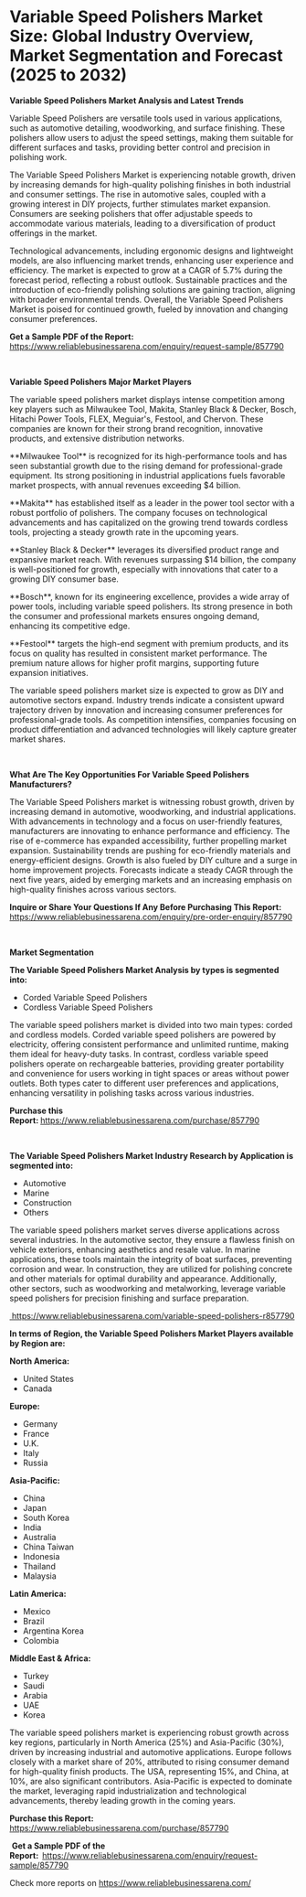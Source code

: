 <p><h1>Variable Speed Polishers Market Size: Global Industry Overview, Market Segmentation and Forecast (2025 to 2032)</h1></p><p><strong>Variable Speed Polishers Market Analysis and Latest Trends</strong></p>
<p><p>Variable Speed Polishers are versatile tools used in various applications, such as automotive detailing, woodworking, and surface finishing. These polishers allow users to adjust the speed settings, making them suitable for different surfaces and tasks, providing better control and precision in polishing work.</p><p>The Variable Speed Polishers Market is experiencing notable growth, driven by increasing demands for high-quality polishing finishes in both industrial and consumer settings. The rise in automotive sales, coupled with a growing interest in DIY projects, further stimulates market expansion. Consumers are seeking polishers that offer adjustable speeds to accommodate various materials, leading to a diversification of product offerings in the market.</p><p>Technological advancements, including ergonomic designs and lightweight models, are also influencing market trends, enhancing user experience and efficiency. The market is expected to grow at a CAGR of 5.7% during the forecast period, reflecting a robust outlook. Sustainable practices and the introduction of eco-friendly polishing solutions are gaining traction, aligning with broader environmental trends. Overall, the Variable Speed Polishers Market is poised for continued growth, fueled by innovation and changing consumer preferences.</p></p>
<p><strong>Get a Sample PDF of the Report:&nbsp;</strong> <a href="https://www.reliablebusinessarena.com/enquiry/request-sample/857790?utm_campaign=2639&utm_medium=2&utm_source=Github&utm_content=ia&utm_term=09042025&utm_id=variable-speed-polishers">https://www.reliablebusinessarena.com/enquiry/request-sample/857790</a></p>
<p>&nbsp;</p>
<p><strong>Variable Speed Polishers Major Market Players</strong></p>
<p><p>The variable speed polishers market displays intense competition among key players such as Milwaukee Tool, Makita, Stanley Black & Decker, Bosch, Hitachi Power Tools, FLEX, Meguiar's, Festool, and Chervon. These companies are known for their strong brand recognition, innovative products, and extensive distribution networks.</p><p>**Milwaukee Tool** is recognized for its high-performance tools and has seen substantial growth due to the rising demand for professional-grade equipment. Its strong positioning in industrial applications fuels favorable market prospects, with annual revenues exceeding $4 billion.</p><p>**Makita** has established itself as a leader in the power tool sector with a robust portfolio of polishers. The company focuses on technological advancements and has capitalized on the growing trend towards cordless tools, projecting a steady growth rate in the upcoming years.</p><p>**Stanley Black & Decker** leverages its diversified product range and expansive market reach. With revenues surpassing $14 billion, the company is well-positioned for growth, especially with innovations that cater to a growing DIY consumer base.</p><p>**Bosch**, known for its engineering excellence, provides a wide array of power tools, including variable speed polishers. Its strong presence in both the consumer and professional markets ensures ongoing demand, enhancing its competitive edge.</p><p>**Festool** targets the high-end segment with premium products, and its focus on quality has resulted in consistent market performance. The premium nature allows for higher profit margins, supporting future expansion initiatives.</p><p>The variable speed polishers market size is expected to grow as DIY and automotive sectors expand. Industry trends indicate a consistent upward trajectory driven by innovation and increasing consumer preferences for professional-grade tools. As competition intensifies, companies focusing on product differentiation and advanced technologies will likely capture greater market shares.</p></p>
<p>&nbsp;</p>
<p><strong>What Are The Key Opportunities For Variable Speed Polishers Manufacturers?</strong></p>
<p><p>The Variable Speed Polishers market is witnessing robust growth, driven by increasing demand in automotive, woodworking, and industrial applications. With advancements in technology and a focus on user-friendly features, manufacturers are innovating to enhance performance and efficiency. The rise of e-commerce has expanded accessibility, further propelling market expansion. Sustainability trends are pushing for eco-friendly materials and energy-efficient designs. Growth is also fueled by DIY culture and a surge in home improvement projects. Forecasts indicate a steady CAGR through the next five years, aided by emerging markets and an increasing emphasis on high-quality finishes across various sectors.</p></p>
<p><strong>Inquire or Share Your Questions If Any Before Purchasing This Report:</strong> <a href="https://www.reliablebusinessarena.com/enquiry/pre-order-enquiry/857790?utm_campaign=2639&utm_medium=2&utm_source=Github&utm_content=ia&utm_term=09042025&utm_id=variable-speed-polishers">https://www.reliablebusinessarena.com/enquiry/pre-order-enquiry/857790</a></p>
<p>&nbsp;</p>
<p><strong>Market Segmentation</strong></p>
<p><strong>The Variable Speed Polishers Market Analysis by types is segmented into:</strong></p>
<p><ul><li>Corded Variable Speed Polishers</li><li>Cordless Variable Speed Polishers</li></ul></p>
<p><p>The variable speed polishers market is divided into two main types: corded and cordless models. Corded variable speed polishers are powered by electricity, offering consistent performance and unlimited runtime, making them ideal for heavy-duty tasks. In contrast, cordless variable speed polishers operate on rechargeable batteries, providing greater portability and convenience for users working in tight spaces or areas without power outlets. Both types cater to different user preferences and applications, enhancing versatility in polishing tasks across various industries.</p></p>
<p><strong>Purchase this Report:&nbsp;</strong><a href="https://www.reliablebusinessarena.com/purchase/857790?utm_campaign=2639&utm_medium=2&utm_source=Github&utm_content=ia&utm_term=09042025&utm_id=variable-speed-polishers">https://www.reliablebusinessarena.com/purchase/857790</a></p>
<p>&nbsp;</p>
<p><strong>The Variable Speed Polishers Market Industry Research by Application is segmented into:</strong></p>
<p><ul><li>Automotive</li><li>Marine</li><li>Construction</li><li>Others</li></ul></p>
<p><p>The variable speed polishers market serves diverse applications across several industries. In the automotive sector, they ensure a flawless finish on vehicle exteriors, enhancing aesthetics and resale value. In marine applications, these tools maintain the integrity of boat surfaces, preventing corrosion and wear. In construction, they are utilized for polishing concrete and other materials for optimal durability and appearance. Additionally, other sectors, such as woodworking and metalworking, leverage variable speed polishers for precision finishing and surface preparation.</p></p>
<p><a href="https://www.reliablebusinessarena.com/variable-speed-polishers-r857790?utm_campaign=2639&utm_medium=2&utm_source=Github&utm_content=ia&utm_term=09042025&utm_id=variable-speed-polishers">&nbsp;https://www.reliablebusinessarena.com/variable-speed-polishers-r857790</a></p>
<p><strong>In terms of Region, the Variable Speed Polishers Market Players available by Region are:</strong></p>
<p>
    <p> <strong> North America: </strong>
        <ul>
            <li>United States</li>
            <li>Canada</li>
        </ul>
        </p> 
    <p> <strong> Europe: </strong>
        <ul>
            <li>Germany</li>
            <li>France</li>
            <li>U.K.</li>
            <li>Italy</li>
            <li>Russia</li>
        </ul>
        </p> 
    <p> <strong> Asia-Pacific: </strong>
        <ul>
            <li>China</li>
            <li>Japan</li>
            <li>South Korea</li>
            <li>India</li>
            <li>Australia</li>
            <li>China Taiwan</li>
            <li>Indonesia</li>
            <li>Thailand</li>
            <li>Malaysia</li>
        </ul>
        </p> 
    <p> <strong> Latin America: </strong>
        <ul>
            <li>Mexico</li>
            <li>Brazil</li>
            <li>Argentina Korea</li>
            <li>Colombia</li>
        </ul>
        </p> 
    <p> <strong> Middle East & Africa: </strong>
        <ul>
            <li>Turkey</li>
            <li>Saudi</li>
            <li>Arabia</li>
            <li>UAE</li>
            <li>Korea</li>
        </ul>
    </p>
    </p>
<p><p>The variable speed polishers market is experiencing robust growth across key regions, particularly in North America (25%) and Asia-Pacific (30%), driven by increasing industrial and automotive applications. Europe follows closely with a market share of 20%, attributed to rising consumer demand for high-quality finish products. The USA, representing 15%, and China, at 10%, are also significant contributors. Asia-Pacific is expected to dominate the market, leveraging rapid industrialization and technological advancements, thereby leading growth in the coming years.</p></p>
<p><strong>Purchase this Report: </strong><a href="https://www.reliablebusinessarena.com/purchase/857790?utm_campaign=2639&utm_medium=2&utm_source=Github&utm_content=ia&utm_term=09042025&utm_id=variable-speed-polishers">https://www.reliablebusinessarena.com/purchase/857790</a></p>
<p>&nbsp;<strong>Get a Sample PDF of the Report:&nbsp;&nbsp;</strong><a href="https://www.reliablebusinessarena.com/enquiry/request-sample/857790?utm_campaign=2639&utm_medium=2&utm_source=Github&utm_content=ia&utm_term=09042025&utm_id=variable-speed-polishers">https://www.reliablebusinessarena.com/enquiry/request-sample/857790</a></p>
<p><strong></strong></p>
<p>Check more reports on <a href="https://www.reliablebusinessarena.com/?utm_campaign=2639&utm_medium=2&utm_source=Github&utm_content=ia&utm_term=09042025&utm_id=variable-speed-polishers">https://www.reliablebusinessarena.com/</a></p>